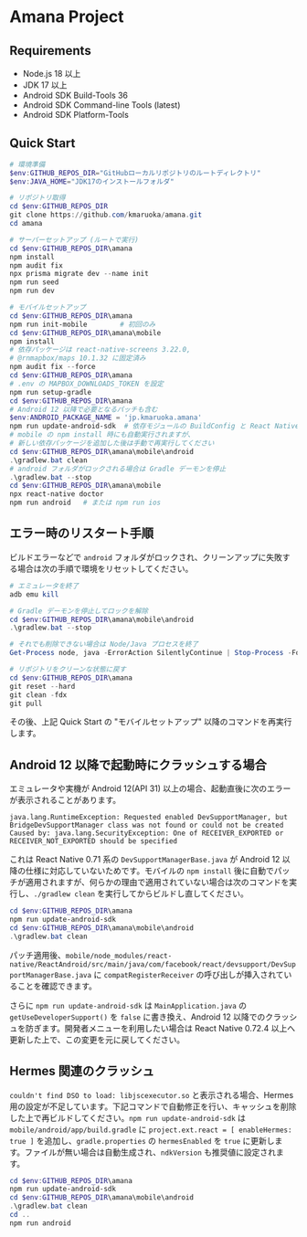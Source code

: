 # Amana Project

## Requirements

- Node.js 18 以上
- JDK 17 以上
- Android SDK Build-Tools 36
- Android SDK Command-line Tools (latest)
- Android SDK Platform-Tools

## Quick Start

```powershell
# 環境準備
$env:GITHUB_REPOS_DIR="GitHubローカルリポジトリのルートディレクトリ"
$env:JAVA_HOME="JDK17のインストールフォルダ"

# リポジトリ取得
cd $env:GITHUB_REPOS_DIR
git clone https://github.com/kmaruoka/amana.git
cd amana

# サーバーセットアップ (ルートで実行)
cd $env:GITHUB_REPOS_DIR\amana
npm install
npm audit fix
npx prisma migrate dev --name init
npm run seed
npm run dev

# モバイルセットアップ
cd $env:GITHUB_REPOS_DIR\amana
npm run init-mobile        # 初回のみ
cd $env:GITHUB_REPOS_DIR\amana\mobile
npm install
# 依存パッケージは react-native-screens 3.22.0,
# @rnmapbox/maps 10.1.32 に固定済み
npm audit fix --force
cd $env:GITHUB_REPOS_DIR\amana
# .env の MAPBOX_DOWNLOADS_TOKEN を設定
npm run setup-gradle
cd $env:GITHUB_REPOS_DIR\amana
# Android 12 以降で必要となるパッチも含む
$env:ANDROID_PACKAGE_NAME = 'jp.kmaruoka.amana'
npm run update-android-sdk  # 依存モジュールの BuildConfig と React Native パッチを適用
# mobile の npm install 時にも自動実行されますが、
# 新しい依存パッケージを追加した後は手動で再実行してください
cd $env:GITHUB_REPOS_DIR\amana\mobile\android
.\gradlew.bat clean
# android フォルダがロックされる場合は Gradle デーモンを停止
.\gradlew.bat --stop
cd $env:GITHUB_REPOS_DIR\amana\mobile
npx react-native doctor
npm run android   # または npm run ios
```

## エラー時のリスタート手順

ビルドエラーなどで `android` フォルダがロックされ、クリーンアップに失敗する場合は次の手順で環境をリセットしてください。

```powershell
# エミュレータを終了
adb emu kill

# Gradle デーモンを停止してロックを解除
cd $env:GITHUB_REPOS_DIR\amana\mobile\android
.\gradlew.bat --stop

# それでも削除できない場合は Node/Java プロセスを終了
Get-Process node, java -ErrorAction SilentlyContinue | Stop-Process -Force

# リポジトリをクリーンな状態に戻す
cd $env:GITHUB_REPOS_DIR\amana
git reset --hard
git clean -fdx
git pull
```

その後、上記 Quick Start の "モバイルセットアップ" 以降のコマンドを再実行します。

## Android 12 以降で起動時にクラッシュする場合

エミュレータや実機が Android 12(API 31) 以上の場合、起動直後に次のエラーが表示されることがあります。

```
java.lang.RuntimeException: Requested enabled DevSupportManager, but BridgeDevSupportManager class was not found or could not be created
Caused by: java.lang.SecurityException: One of RECEIVER_EXPORTED or RECEIVER_NOT_EXPORTED should be specified
```

これは React Native 0.71 系の `DevSupportManagerBase.java` が Android 12 以降の仕様に対応していないためです。モバイルの `npm install` 後に自動でパッチが適用されますが、何らかの理由で適用されていない場合は次のコマンドを実行し、`./gradlew clean` を実行してからビルドし直してください。

```powershell
cd $env:GITHUB_REPOS_DIR\amana
npm run update-android-sdk
cd $env:GITHUB_REPOS_DIR\amana\mobile\android
.\gradlew.bat clean
```

パッチ適用後、`mobile/node_modules/react-native/ReactAndroid/src/main/java/com/facebook/react/devsupport/DevSupportManagerBase.java` に `compatRegisterReceiver` の呼び出しが挿入されていることを確認できます。

さらに `npm run update-android-sdk` は `MainApplication.java` の `getUseDeveloperSupport()` を `false` に書き換え、Android 12 以降でのクラッシュを防ぎます。開発者メニューを利用したい場合は React Native 0.72.4 以上へ更新した上で、この変更を元に戻してください。

## Hermes 関連のクラッシュ
`couldn't find DSO to load: libjscexecutor.so` と表示される場合、Hermes 用の設定が不足しています。下記コマンドで自動修正を行い、キャッシュを削除した上で再ビルドしてください。`npm run update-android-sdk` は `mobile/android/app/build.gradle` に `project.ext.react = [ enableHermes: true ]` を追加し、`gradle.properties` の `hermesEnabled` を `true` に更新します。ファイルが無い場合は自動生成され、`ndkVersion` も推奨値に設定されます。

```powershell
cd $env:GITHUB_REPOS_DIR\amana
npm run update-android-sdk
cd $env:GITHUB_REPOS_DIR\amana\mobile\android
.\gradlew.bat clean
cd ..
npm run android
```
